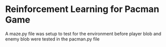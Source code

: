 # Reinforcement Learning for Pacman Game

A maze.py file was setup to test for the environment before player blob and enemy blob were tested in the pacman.py file
